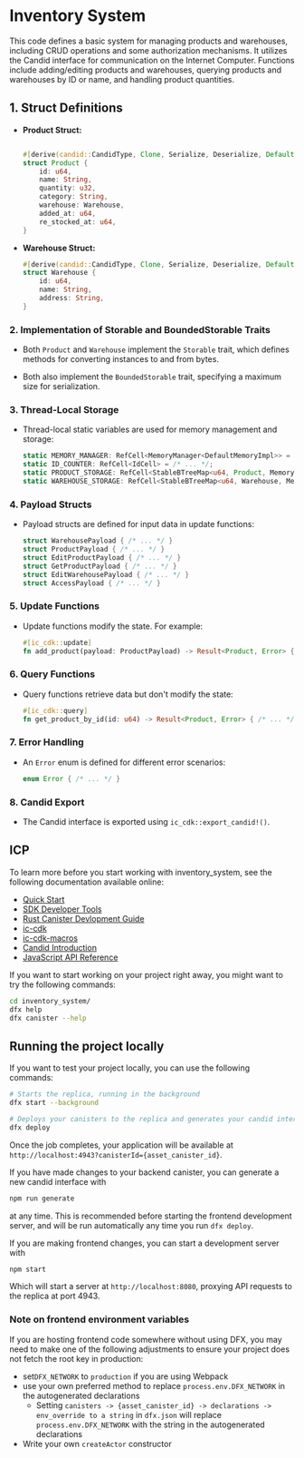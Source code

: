 # Inventory System

This code defines a basic system for managing products and warehouses, including CRUD operations and some authorization mechanisms. It utilizes the Candid interface for communication on the Internet Computer.
Functions include adding/editing products and warehouses, querying products and warehouses by ID or name, and handling product quantities.

## 1. Struct Definitions

- **Product Struct:**
  
  ```rust

  #[derive(candid::CandidType, Clone, Serialize, Deserialize, Default)]
  struct Product {
      id: u64,
      name: String,
      quantity: u32,
      category: String,
      warehouse: Warehouse,
      added_at: u64,
      re_stocked_at: u64,
  }
  ```

- **Warehouse Struct:**
  
  ```rust
  #[derive(candid::CandidType, Clone, Serialize, Deserialize, Default)]
  struct Warehouse {
      id: u64,
      name: String,
      address: String,
  }
  ```

### 2. Implementation of Storable and BoundedStorable Traits

- Both `Product` and `Warehouse` implement the `Storable` trait, which defines methods for converting instances to and from bytes.

- Both also implement the `BoundedStorable` trait, specifying a maximum size for serialization.

### 3. Thread-Local Storage

- Thread-local static variables are used for memory management and storage:
  
  ```rust
  static MEMORY_MANAGER: RefCell<MemoryManager<DefaultMemoryImpl>> = /* ... */;
  static ID_COUNTER: RefCell<IdCell> = /* ... */;
  static PRODUCT_STORAGE: RefCell<StableBTreeMap<u64, Product, Memory>> = /* ... */;
  static WAREHOUSE_STORAGE: RefCell<StableBTreeMap<u64, Warehouse, Memory>> = /* ... */;
  ```

### 4. Payload Structs

- Payload structs are defined for input data in update functions:
  
  ```rust
  struct WarehousePayload { /* ... */ }
  struct ProductPayload { /* ... */ }
  struct EditProductPayload { /* ... */ }
  struct GetProductPayload { /* ... */ }
  struct EditWarehousePayload { /* ... */ }
  struct AccessPayload { /* ... */ }
  ```

### 5. Update Functions

- Update functions modify the state. For example:

  ```rust
  #[ic_cdk::update]
  fn add_product(payload: ProductPayload) -> Result<Product, Error> { /* ... */ }
  ```

### 6. Query Functions

- Query functions retrieve data but don't modify the state:

  ```rust
  #[ic_cdk::query]
  fn get_product_by_id(id: u64) -> Result<Product, Error> { /* ... */ }
  ```

### 7. Error Handling

- An `Error` enum is defined for different error scenarios:

  ```rust
  enum Error { /* ... */ }
  ```

### 8. Candid Export

- The Candid interface is exported using `ic_cdk::export_candid!()`.

## ICP

To learn more before you start working with inventory_system, see the following documentation available online:

- [Quick Start](https://internetcomputer.org/docs/quickstart/quickstart-intro)
- [SDK Developer Tools](https://internetcomputer.org/docs/developers-guide/sdk-guide)
- [Rust Canister Devlopment Guide](https://internetcomputer.org/docs/rust-guide/rust-intro)
- [ic-cdk](https://docs.rs/ic-cdk)
- [ic-cdk-macros](https://docs.rs/ic-cdk-macros)
- [Candid Introduction](https://internetcomputer.org/docs/candid-guide/candid-intro)
- [JavaScript API Reference](https://erxue-5aaaa-aaaab-qaagq-cai.raw.icp0.io)

If you want to start working on your project right away, you might want to try the following commands:

```bash
cd inventory_system/
dfx help
dfx canister --help
```

## Running the project locally

If you want to test your project locally, you can use the following commands:

```bash
# Starts the replica, running in the background
dfx start --background

# Deploys your canisters to the replica and generates your candid interface
dfx deploy
```

Once the job completes, your application will be available at `http://localhost:4943?canisterId={asset_canister_id}`.

If you have made changes to your backend canister, you can generate a new candid interface with

```bash
npm run generate
```

at any time. This is recommended before starting the frontend development server, and will be run automatically any time you run `dfx deploy`.

If you are making frontend changes, you can start a development server with

```bash
npm start
```

Which will start a server at `http://localhost:8080`, proxying API requests to the replica at port 4943.

### Note on frontend environment variables

If you are hosting frontend code somewhere without using DFX, you may need to make one of the following adjustments to ensure your project does not fetch the root key in production:

- set`DFX_NETWORK` to `production` if you are using Webpack
- use your own preferred method to replace `process.env.DFX_NETWORK` in the autogenerated declarations
  - Setting `canisters -> {asset_canister_id} -> declarations -> env_override to a string` in `dfx.json` will replace `process.env.DFX_NETWORK` with the string in the autogenerated declarations
- Write your own `createActor` constructor
